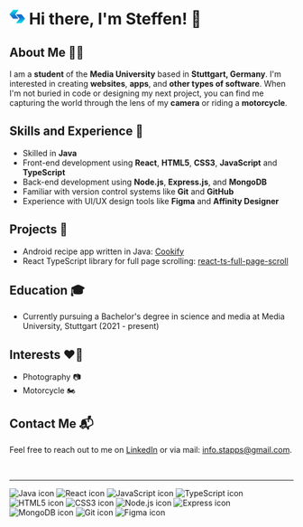 # <img src="logoSmall.png" style="height: 28px"> Hi there, I'm Steffen! 👋

## About Me 🙋‍♂️

I am a **student** of the **Media University** based in **Stuttgart, Germany**. I'm interested in creating **websites**,
**apps**, and **other types of software**. When I'm not buried in code or designing my next project, you can find me
capturing the world through the lens of my **camera** or riding a **motorcycle**.

## Skills and Experience 🚀

- Skilled in **Java**
- Front-end development using **React**, **HTML5**, **CSS3**, **JavaScript** and **TypeScript**
- Back-end development using **Node.js**, **Express.js**, and **MongoDB**
- Familiar with version control systems like **Git** and **GitHub**
- Experience with UI/UX design tools like **Figma** and **Affinity Designer**

## Projects 💼

- Android recipe app written in Java: [Cookify](https://github.com/stapps21/cookify)
- React TypeScript library for full page
  scrolling: [react-ts-full-page-scroll](https://github.com/stapps21/react-ts-full-page-scroll)

## Education 🎓

- Currently pursuing a Bachelor's degree in science and media at Media University, Stuttgart (2021 - present)

## Interests ❤️‍🔥

- Photography 📷
- Motorcycle 🏍️

## Contact Me 📬

Feel free to reach out to me on [LinkedIn](https://www.linkedin.com/in/steffensinger/) or via
mail: [info.stapps@gmail.com](mailto:info.stapps@gmail.com).

<br />

---

![Java icon](https://img.icons8.com/color/48/000000/java-coffee-cup-logo--v1.png)
![React icon](https://img.icons8.com/color/48/000000/react-native.png)
![JavaScript icon](https://img.icons8.com/color/48/000000/javascript--v1.png)
![TypeScript icon](https://img.icons8.com/color/48/000000/typescript.png)
![HTML5 icon](https://img.icons8.com/color/48/000000/html-5.png)
![CSS3 icon](https://img.icons8.com/color/48/000000/css3.png)
![Node.js icon](https://img.icons8.com/color/48/000000/nodejs.png)
![Express icon](https://img.icons8.com/color/48/000000/express.png)
![MongoDB icon](https://img.icons8.com/color/48/000000/mongodb.png)
![Git icon](https://img.icons8.com/color/48/000000/git.png)
![Figma icon](https://img.icons8.com/windows/48/000000/figma.png)
